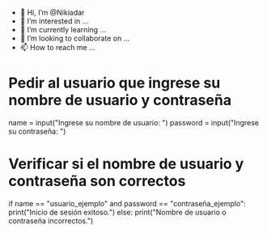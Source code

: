 - 👋 Hi, I’m @Nikiadar
- 👀 I’m interested in ...
- 🌱 I’m currently learning ...
- 💞️ I’m looking to collaborate on ...
- 📫 How to reach me ...

<!---
Nikiadar/Nikiadar is a ✨ special ✨ repository because its `README.md` (this file) appears on your GitHub profile.
You can click the Preview link to take a look at your changes.
--->
# Pedir al usuario que ingrese su nombre de usuario y contraseña
name = input("Ingrese su nombre de usuario: ")
password = input("Ingrese su contraseña: ")

# Verificar si el nombre de usuario y contraseña son correctos
if name == "usuario_ejemplo" and password == "contraseña_ejemplo":
    print("Inicio de sesión exitoso.")
else:
    print("Nombre de usuario o contraseña incorrectos.")
